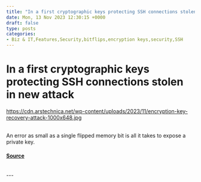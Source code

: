 ```yaml
---
title: "In a first cryptographic keys protecting SSH connections stolen in new attack"
date: Mon, 13 Nov 2023 12:30:15 +0000
draft: false
type: posts
categories: 
- Biz & IT,Features,Security,bitflips,encryption keys,security,SSH
---
```

# In a first cryptographic keys protecting SSH connections stolen in new attack
https://cdn.arstechnica.net/wp-content/uploads/2023/11/encryption-key-recovery-attack-1000x648.jpg
<br/>

<br/>
An error as small as a single flipped memory bit is all it takes to expose a private key.

#### [Source](https://arstechnica.com/security/2023/11/hackers-can-steal-ssh-cryptographic-keys-in-new-cutting-edge-attack/)

<br/>
---
